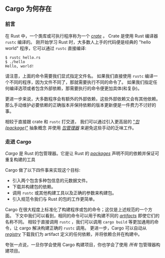 ## Cargo 为何存在

### 前言

在 Rust 中，一个类库或可执行程序称为一个 [*crate*][def-crate] 。
Crate 是使用 Rust 编译器 `rustc` 编译的。
刚开始学习 Rust 时，大多数人上手的代码便是经典的 "hello world" 程序，它可以通过 `rustc` 直接编译:

```console
$ rustc hello.rs
$ ./hello
Hello, world!
```

请注意，上面的命令需要我们显式指定文件名。
如果我们直接使用 `rustc` 编译一个不同的程序，因为文件不同了，那就需要执行不同的命令了。
如果我们指定任何编译选项或者包含外部依赖，那需要执行的命令便更加具体(和复杂)。

更进一步来说，大多数程序会有额外的外部依赖，这些外部依赖又会有其他依赖。
那么手动维护必要依赖的正确版本并保持依赖的版本更新便是一件费力不讨好的事。

相较于直接跟 crate 和 `rustc` 打交道，
我们可以通过引入更高层的 ["*包(package)*"][def-package] 抽象概念
并使用 [*包管理器*][def-package-manager] 来避免这些手动的乏味工作。

### 走进 Cargo

*Cargo* 是 Rust 的包管理器。它是让 Rust 的 [*packages*][def-package] 声明不同的依赖并保证可重复构建的工具

Cargo 做了以下四件事来实现这个目标:

* 引入两个包含多种包信息的元数据文件。
* 下载并构建包的依赖。
* 调用 `rustc` 或其他构建工具以及正确的参数来构建包。
* 引入规范令我们与 Rust 的包的工作更简单。

Cargo 在很大程度上标准化了构建程序或包的命令；这仅是上述规范的一个方面。
下文中我们可以看到，相同的命令可以用于构建不同的 [*artifacts*][def-artifact] 即使它们的名称不同。
相较于直接调用 `rustc` ，我们可以调用 `cargo build` 等更加通用的命令，让 cargo 解决构建正确的 `rustc` 调用。
更进一步，Cargo 可以自动从 [*registry*][def-registry] 下载我们为 artifact 定义的任何依赖，并将依赖合并在构建中。

夸张一点说，一旦你学会使用 Cargo 构建项目，你也学会了使用 *所有* 包管理器构建项目。

[def-artifact]:         ../appendix/glossary.md#artifact         '"artifact" (glossary entry)'
[def-crate]:            ../appendix/glossary.md#crate            '"crate" (glossary entry)'
[def-package]:          ../appendix/glossary.md#package          '"package" (glossary entry)'
[def-package-manager]:  ../appendix/glossary.md#package-manager  '"package manager" (glossary entry)'
[def-registry]:         ../appendix/glossary.md#registry         '"registry" (glossary entry)'
